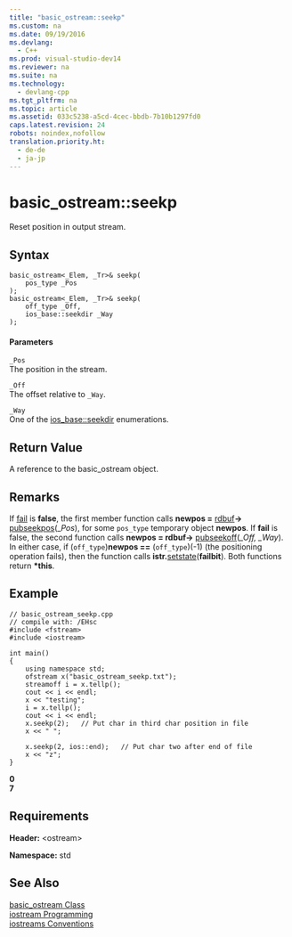 ```yaml
---
title: "basic_ostream::seekp"
ms.custom: na
ms.date: 09/19/2016
ms.devlang: 
  - C++
ms.prod: visual-studio-dev14
ms.reviewer: na
ms.suite: na
ms.technology: 
  - devlang-cpp
ms.tgt_pltfrm: na
ms.topic: article
ms.assetid: 033c5238-a5cd-4cec-bbdb-7b10b1297fd0
caps.latest.revision: 24
robots: noindex,nofollow
translation.priority.ht: 
  - de-de
  - ja-jp
---
```

# basic_ostream::seekp
Reset position in output stream.  
  
## Syntax  
  
```  
basic_ostream<_Elem, _Tr>& seekp(  
    pos_type _Pos  
);  
basic_ostream<_Elem, _Tr>& seekp(  
    off_type _Off,  
    ios_base::seekdir _Way  
);  
```  
  
#### Parameters  
 `_Pos`  
 The position in the stream.  
  
 `_Off`  
 The offset relative to `_Way`.  
  
 `_Way`  
 One of the [ios_base::seekdir](../vs140/ios_base--seekdir.md) enumerations.  
  
## Return Value  
 A reference to the basic_ostream object.  
  
## Remarks  
 If [fail](../vs140/basic_ios--fail.md) is **false**, the first member function calls **newpos =** [rdbuf](../vs140/basic_ios--rdbuf.md)**->** [pubseekpos](../vs140/basic_streambuf--pubseekpos.md)(_*Pos*), for some `pos_type` temporary object **newpos**. If **fail** is false, the second function calls **newpos = rdbuf->** [pubseekoff](../vs140/basic_streambuf--pubseekoff.md)(*_Off, _Way*). In either case, if (`off_type`)**newpos ==** (`off_type`)(-1) (the positioning operation fails), then the function calls **istr.**[setstate](../vs140/basic_ios--setstate.md)(**failbit**). Both functions return **\*this**.  
  
## Example  
  
```  
// basic_ostream_seekp.cpp  
// compile with: /EHsc  
#include <fstream>  
#include <iostream>  
  
int main()  
{  
    using namespace std;  
    ofstream x("basic_ostream_seekp.txt");  
    streamoff i = x.tellp();  
    cout << i << endl;  
    x << "testing";  
    i = x.tellp();  
    cout << i << endl;  
    x.seekp(2);   // Put char in third char position in file  
    x << " ";  
  
    x.seekp(2, ios::end);   // Put char two after end of file  
    x << "z";  
}  
```  
  
 **0**  
**7**   
## Requirements  
 **Header:** <ostream\>  
  
 **Namespace:** std  
  
## See Also  
 [basic_ostream Class](../vs140/basic_ostream-Class.md)   
 [iostream Programming](../vs140/iostream-Programming.md)   
 [iostreams Conventions](../vs140/iostreams-Conventions.md)